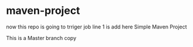 # maven-project

now this repo is going to trriger job
line 1 is add here
Simple Maven Project

This is a Master branch copy

